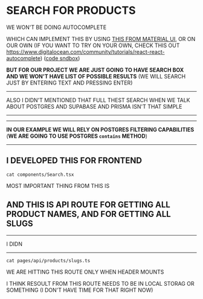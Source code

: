 # SEARCH FOR PRODUCTS

WE WON'T BE DOING AUTOCOMPLETE

WHICH CAN IMPLEMENT THIS BY USING [THIS FROM MATERIAL UI](https://material-ui.com/components/autocomplete/#autocomplete), OR ON OUR OWN (IF YOU WANT TO TRY ON YOUR OWN, CHECK THIS OUT <https://www.digitalocean.com/community/tutorials/react-react-autocomplete>) ([code sndbox](https://codesandbox.io/s/8lyp733pj0?file=/src/Autocomplete.jsx))

**BUT FOR OUR PROJECT WE ARE JUST GOING TO HAVE SEARCH BOX AND WE WON'T HAVE LIST OF POSSIBLE RESULTS** (WE WILL SEARCH JUST BY ENTERING TEXT AND PRESSING ENTER)

***

ALSO I DIDN'T MENTIONED THAT FULL THEST SEARCH WHEN WE TALK ABOUT POSTGRES AND SUPABASE AND PRISMA ISN'T THAT SIMPLE

***

***

**IN OUR EXAMPLE WE WILL RELY ON POSTGRES FILTERING CAPABILITIES** (**WE ARE GOING TO USE POSTGRES `contains` METHOD**)

***

## I DEVELOPED THIS FOR FRONTEND

```
cat components/Search.tsx
```

MOST IMPORTANT THING FROM THIS IS 


## AND THIS IS API ROUTE FOR GETTING ALL PRODUCT NAMES, AND FOR GETTING ALL SLUGS

***

I DIDN


***


```
cat pages/api/products/slugs.ts
```

WE ARE HITTING THIS ROUTE ONLY WHEN HEADER MOUNTS

I THINK RESOULT FROM THIS ROUTE NEEDS TO BE IN LOCAL STORAG OR SOMETHING (I DON'T HAVE TIME FOR THAT RIGHT NOW)

